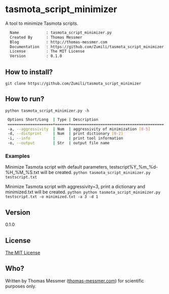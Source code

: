 # tasmota_script_minimizer
A tool to minimize Tasmota scripts.
```bash
  Name            : tasmota_script_minimizer.py
  Created By      : Thomas Messmer
  Blog            : http://thomas-messmer.com
  Documentation   : https://github.com/Zumili/tasmota_script_minimizer
  License         : The MIT License
  Version         : 0.1.0
```

## How to install?

`git clone https://github.com/Zumili/tasmota_script_minimizer`

## How to run?

`python tasmota_script_minimizer.py -h`

```bash
 Options Short/Long  | Type | Description
 ====================+======+=========================================  
 -a, --aggressivity  | Num  | aggressivity of minimization [0-5]
 -d, --dictprint     | Num  | print dictionary [0-2]
 -i, --info          |      | print tool information
 -o, --output        | Str  | output file name
```

### Examples

Minimize Tasmota script with default parameters, testscript%Y_%m_%d-%H_%M_%S.txt will be created.
`python tasmota_script_minimizer.py testscript.txt`

Minimize Tasmota script with aggressivity=3, print a dictionary and minimized.txt will be created.
`python python tasmota_script_minimizer.py testscript.txt -o minimized.txt -a 3 -d 1`

## Version
0.1.0

## License
[The MIT License](https://opensource.org/licenses/MIT)

## Who?
Written by Thomas Messmer ([thomas-messmer.com](http://thomas-messmer.com)) for scientific purposes only.
